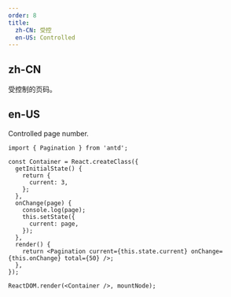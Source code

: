 ```yaml
---
order: 8
title:
  zh-CN: 受控
  en-US: Controlled
---
```


## zh-CN

受控制的页码。

## en-US

Controlled page number.

````__react
import { Pagination } from 'antd';

const Container = React.createClass({
  getInitialState() {
    return {
      current: 3,
    };
  },
  onChange(page) {
    console.log(page);
    this.setState({
      current: page,
    });
  },
  render() {
    return <Pagination current={this.state.current} onChange={this.onChange} total={50} />;
  },
});

ReactDOM.render(<Container />, mountNode);
````
